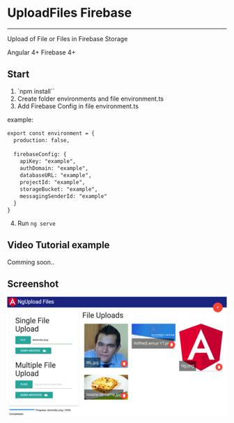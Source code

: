 # UploadFiles Firebase
---
Upload of File or Files in Firebase Storage

Angular 4+
Firebase 4+

## Start
1. `npm install``
2. Create folder environments and file environment.ts
3. Add Firebase Config in file environment.ts

  example:
  ```
  export const environment = {
    production: false,

    firebaseConfig: {
      apiKey: "example",
      authDomain: "example",
      databaseURL: "example",
      projectId: "example",
      storageBucket: "example",
      messagingSenderId: "example"
    }
  }
  ```

4. Run `ng serve`


## Video Tutorial example
Comming soon..

## Screenshot

<img src="screenshot/screen1.png"  />
